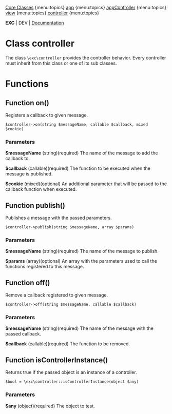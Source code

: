 [Core Classes]() {menu:topics}
[app](./bke_ref_app.md) {menu:topics}
[appController](./bke_ref_appcontroller.md) {menu:topics}
[view](./bke_ref_view.md) {menu:topics}
[controller](./bke_ref_controller.md) {menu:topics}

**EXC** | DEV | [Documentation](./doc_index.md) <BR>

# Class controller #

The class `\exc\controller` provides the controller behavior. Every controller must inherit from this class or one of its sub classes.


# Functions #

## Function on() ##

Registers a callback to given message.

`$controller->on(string $messageName, callable $callback, mixed $cookie)`

### Parameters ###

**$messageName** (string)(required) The name of the message to add the callback to.

**$callback** (callable)(required) The function to be executed when the message is published.

**$cookie** (mixed)(optional) An additional parameter that will be passed to the callback function when executed.

## Function publish() ##

Publishes a message with the passed parameters.

`$controller->publish(string $messageName, array $params)`

### Parameters ###

**$messageName** (string)(required) The name of the message to publish.

**$params** (array)(optional) An array with the parameters used to call the functions registered to this message.

## Function off() ##

Remove a callback registered to given message.

`$controller->off(string $messageName, callable $callback)`

### Parameters ###

**$messageName** (string)(required) The name of the message with the passed callback.

**$callback** (callable)(required) The function to be removed.


## Function isControllerInstance() ##

Returns true if the passed object is an instance of a controller.

`$bool = \exc\controller::isControllerInstance(object $any)`

### Parameters ###

**$any** (object)(required) The object to test.
